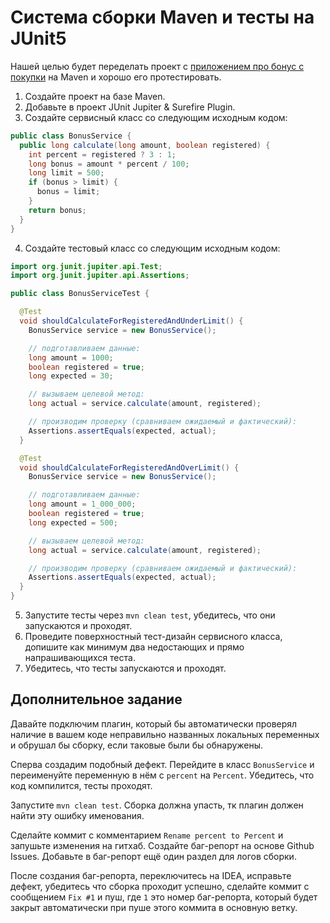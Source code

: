 # Система сборки Maven и тесты на JUnit5
Нашей целью будет переделать проект с [приложением про бонус с покупки](https://github.com/mbomjour/javaqa-mobile-bonus/blob/main/src/Main.java) на Maven и хорошо его протестировать.

1. Создайте проект на базе Maven.
2. Добавьте в проект JUnit Jupiter & Surefire Plugin.
3. Создайте сервисный класс со следующим исходным кодом:
```java
public class BonusService {
  public long calculate(long amount, boolean registered) {
    int percent = registered ? 3 : 1;
    long bonus = amount * percent / 100;
    long limit = 500;
    if (bonus > limit) {
      bonus = limit;
    }
    return bonus;
  }
}
```
4. Создайте тестовый класс со следующим исходным кодом:
```java
import org.junit.jupiter.api.Test;
import org.junit.jupiter.api.Assertions;

public class BonusServiceTest {

  @Test
  void shouldCalculateForRegisteredAndUnderLimit() {
    BonusService service = new BonusService();

    // подготавливаем данные:
    long amount = 1000;
    boolean registered = true;
    long expected = 30;

    // вызываем целевой метод:
    long actual = service.calculate(amount, registered);

    // производим проверку (сравниваем ожидаемый и фактический):
    Assertions.assertEquals(expected, actual);
  }

  @Test
  void shouldCalculateForRegisteredAndOverLimit() {
    BonusService service = new BonusService();

    // подготавливаем данные:
    long amount = 1_000_000;
    boolean registered = true;
    long expected = 500;

    // вызываем целевой метод:
    long actual = service.calculate(amount, registered);

    // производим проверку (сравниваем ожидаемый и фактический):
    Assertions.assertEquals(expected, actual);
  }
}
```
5. Запустите тесты через `mvn clean test`, убедитесь, что они запускаются и проходят.
6. Проведите поверхностный тест-дизайн сервисного класса, допишите как минимум два недостающих и прямо напрашивающихся теста.
7. Убедитесь, что тесты запускаются и проходят.

## Дополнительное задание
Давайте подключим плагин, который бы автоматически проверял наличие в вашем коде неправильно названных локальных переменных и обрушал бы сборку, если таковые были бы обнаружены.

Сперва создадим подобный дефект. Перейдите в класс `BonusService` и переименуйте переменную в нём с `percent` на `Percent`. Убедитесь, что код компилится, тесты проходят.

Запустите `mvn clean test`. Сборка должна упасть, тк плагин должен найти эту ошибку именования. 

Сделайте коммит с комментарием `Rename percent to Percent` и запушьте изменения на гитхаб.
Создайте баг-репорт на основе Github Issues. Добавьте в баг-репорт ещё один раздел для логов сборки. 

После создания баг-репорта, переключитесь на IDEA, исправьте дефект, убедитесь что сборка проходит успешно, сделайте коммит с сообщением `Fix #1` и пуш, где `1` это номер баг-репорта, который будет закрыт автоматически при пуше этого коммита в основную ветку.
